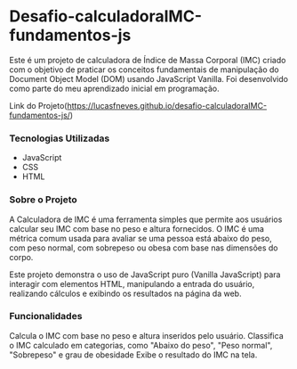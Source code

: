 # Desafio-calculadoraIMC-fundamentos-js

Este é um projeto de calculadora de Índice de Massa Corporal (IMC) criado com o objetivo de praticar os conceitos fundamentais de manipulação do Document Object Model (DOM) usando JavaScript Vanilla. Foi desenvolvido como parte do meu aprendizado inicial em programação.

Link do Projeto(https://lucasfneves.github.io/desafio-calculadoraIMC-fundamentos-js/)
 
### Tecnologias Utilizadas
- JavaScript
- CSS
- HTML

### Sobre o Projeto
A Calculadora de IMC é uma ferramenta simples que permite aos usuários calcular seu IMC com base no peso e altura fornecidos. O IMC é uma métrica comum usada para avaliar se uma pessoa está abaixo do peso, com peso normal, com sobrepeso ou obesa com base nas dimensões do corpo.

Este projeto demonstra o uso de JavaScript puro (Vanilla JavaScript) para interagir com elementos HTML, manipulando a entrada do usuário, realizando cálculos e exibindo os resultados na página da web.

### Funcionalidades
Calcula o IMC com base no peso e altura inseridos pelo usuário.
Classifica o IMC calculado em categorias, como "Abaixo do peso", "Peso normal", "Sobrepeso" e grau de obesidade
Exibe o resultado do IMC na tela.
